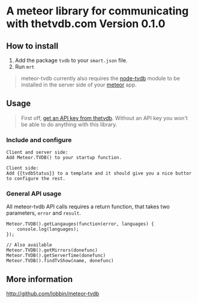# A meteor library for communicating with thetvdb.com Version 0.1.0

## How to install

1. Add the package `tvdb` to your `smart.json` file.
2. Run `mrt`

[meteor]: http://meteor.com

> meteor-tvdb currently also requires the [node-tvdb](https://github.com/enyo/node-tvdb) module
> to be installed in the server side of your [meteor] app.

## Usage

> First off, [get an API key from thetvdb](http://thetvdb.com/?tab=apiregister).
> Without an API key you won't be able to do anything with this library.

### Include and configure

    Client and server side:
    Add Meteor.TVDB() to your startup function.
    
    Client side:
    Add {{tvdbStatus}} to a template and it should give you a nice buttor to configure the rest.
    
### General API usage

All meteor-tvdb API calls requires a return function, that takes two parameters, `error` and `result`.

    Meteor.TVDB().getLangauges(function(error, languages) {
        console.log(languages);
    });
    
    // Also available
    Meteor.TVDB().getMirrors(donefunc)
    Meteor.TVDB().getServerTime(donefunc)
    Meteor.TVDB().findTvShow(name, donefunc)

## More information

http://github.com/lobbin/meteor-tvdb
